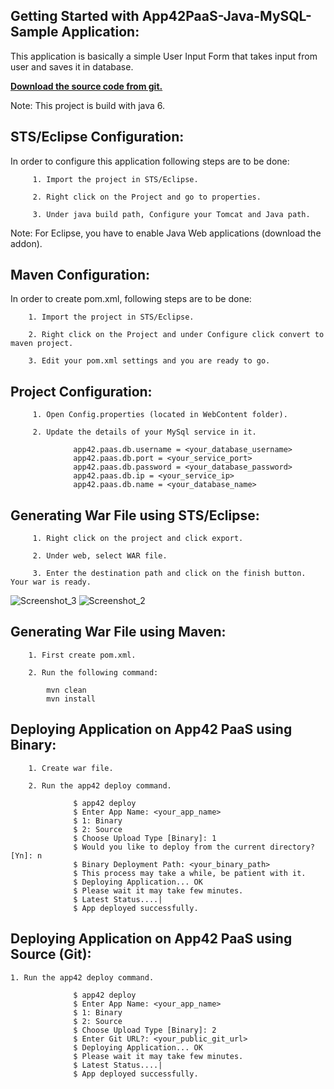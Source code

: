 Getting Started with App42PaaS-Java-MySQL-Sample Application:
----------------------------------------------------

This application is basically a simple User Input Form that takes input from user and saves it in database.

<b>[Download the source code from git.](https://github.com/shephertz/App42PaaS-Java-MySQL-Sample/archive/master.zip)</b>

Note: This project is build with java 6.


STS/Eclipse Configuration:
---------------------------

In order to configure this application following steps are to be done:

         1. Import the project in STS/Eclipse.

         2. Right click on the Project and go to properties.

         3. Under java build path, Configure your Tomcat and Java path.
		 
Note: For Eclipse, you have to enable Java Web applications (download the addon).


Maven Configuration:
---------------------------

In order to create pom.xml, following steps are to be done:

		1. Import the project in STS/Eclipse.
		
		2. Right click on the Project and under Configure click convert to maven project.
		
		3. Edit your pom.xml settings and you are ready to go.


Project Configuration:
--------------------------

         1. Open Config.properties (located in WebContent folder).

         2. Update the details of your MySql service in it.

                  app42.paas.db.username = <your_database_username>
                  app42.paas.db.port = <your_service_port>
                  app42.paas.db.password = <your_database_password>
                  app42.paas.db.ip = <your_service_ip>
                  app42.paas.db.name = <your_database_name>
				  
				  
Generating War File using STS/Eclipse:
---------------------------------------

         1. Right click on the project and click export.
         
         2. Under web, select WAR file.
         
         3. Enter the destination path and click on the finish button. Your war is ready.
![Screenshot_3](https://github.com/user-attachments/assets/039efe60-22df-4ace-b8af-4eff0b817839)
![Screenshot_2](https://github.com/user-attachments/assets/e162795c-feec-4883-9719-9429c9fca5d8)

   
		 
Generating War File using Maven:
-----------------------------------

		1. First create pom.xml.
		
		2. Run the following command:
		
			mvn clean
			mvn install
			
			
Deploying Application on App42 PaaS using Binary:
---------------------------------------------------
         
		1. Create war file.
		
		2. Run the app42 deploy command.
		
				  $ app42 deploy
                  $ Enter App Name: <your_app_name>
				  $ 1: Binary
				  $	2: Source
				  $ Choose Upload Type [Binary]: 1
                  $ Would you like to deploy from the current directory? [Yn]: n
                  $ Binary Deployment Path: <your_binary_path>
                  $ This process may take a while, be patient with it.
                  $ Deploying Application... OK
                  $ Please wait it may take few minutes.
                  $ Latest Status....|
                  $ App deployed successfully.


Deploying Application on App42 PaaS using Source (Git):
--------------------------------------------------------

	1. Run the app42 deploy command.
	
				  $ app42 deploy
                  $ Enter App Name: <your_app_name>
				  $ 1: Binary
				  $	2: Source
				  $ Choose Upload Type [Binary]: 2
				  $ Enter Git URL?: <your_public_git_url>
				  $ Deploying Application... OK
                  $ Please wait it may take few minutes.
                  $ Latest Status....|
                  $ App deployed successfully.
				  

